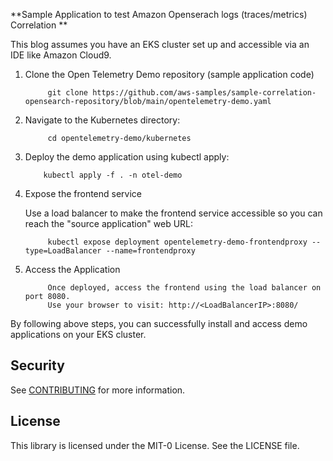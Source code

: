 **Sample Application to test Amazon Openserach logs (traces/metrics) Correlation **

This blog assumes you have an EKS cluster set up and accessible via an IDE like Amazon Cloud9.

1. Clone the Open Telemetry Demo repository (sample application code)

            git clone https://github.com/aws-samples/sample-correlation-opensearch-repository/blob/main/opentelemetry-demo.yaml

2. Navigate to the Kubernetes directory:

            cd opentelemetry-demo/kubernetes

3. Deploy the demo application using kubectl apply:

           kubectl apply -f . -n otel-demo

4. Expose the frontend service

   Use a load balancer to make the frontend service accessible so you can reach the "source application" web URL:

            kubectl expose deployment opentelemetry-demo-frontendproxy --type=LoadBalancer --name=frontendproxy

5. Access the Application

            Once deployed, access the frontend using the load balancer on port 8080.
            Use your browser to visit: http://<LoadBalancerIP>:8080/ 


By following above steps, you can successfully install and access demo applications on your EKS cluster.



## Security

See [CONTRIBUTING](CONTRIBUTING.md#security-issue-notifications) for more information.

## License

This library is licensed under the MIT-0 License. See the LICENSE file.

